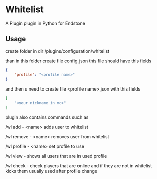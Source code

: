 # Whitelist
A Plugin plugin in Python for Endstone

## Usage
create folder in dir /plugins/configuration/whitelist


than in this folder create file config.json
this file should have this fields

```json
{
    "profile": "<profile name>"
}
```
and then u need to create file \<profile name\>.json with this fields

```json
[
    "<your nickname in mc>"
]
```

plugin also contains commands such as

/wl add - \<name\> adds user to whitelist

/wl remove - \<name\> removes user from whitelist

/wl profile - \<name\> set profile to use

/wl view - shows all users that are in used profile

/wl check - check players that are online and if they are not in whitelist kicks them usually used after profile change 